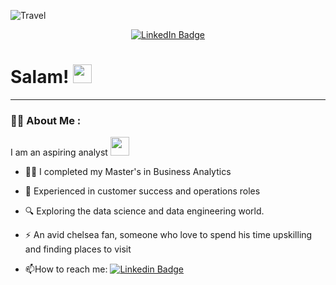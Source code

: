 <!--
**JoseJondoe/JoseJondoe** is a ✨ _special_ ✨ repository because its `README.md` (this file) appears on your GitHub profile.

Here are some ideas to get you started:

- 🔭 I’m currently working on ...
- 🌱 I’m currently learning ...
- 👯 I’m looking to collaborate on ...
- 🤔 I’m looking for help with ...
- 💬 Ask me about ...
- 📫 How to reach me: ...
- 😄 Pronouns: ...
- ⚡ Fun fact: ...
-->

![Travel](https://github.com/JoseJondoe/markdown-demo/blob/main/20140418_190349.jpg)
<div id="badges" align="center">
  <a href="https://www.linkedin.com/in/syed-ismail-48140182/">
    <img src="https://img.shields.io/badge/LinkedIn-blue?style=for-the-badge&logo=linkedin&logoColor=white" alt="LinkedIn Badge"/>
  </a>
</div>

<div id="badges" align="center">
<img src="https://komarev.com/ghpvc/?username=JoseJondoe&style=flat-square&color=blue" alt=""/>
</div>
<h1>
  Salam!
  <img src="https://media.giphy.com/media/hvRJCLFzcasrR4ia7z/giphy.gif" width="30px"/>
</h1>

---

### :man_technologist: About Me :
I am an aspiring analyst <img src="https://media.giphy.com/media/WUlplcMpOCEmTGBtBW/giphy.gif" width="30">
- :man_student: I completed my Master's in Business Analytics

- :necktie: Experienced in customer success and operations roles

- :mag: Exploring the data science and data engineering world.

- :zap: An avid chelsea fan, someone who love to spend his time upskilling and finding places to visit 

- :mailbox:How to reach me: [![Linkedin Badge](https://img.shields.io/badge/-SyedIsmail-blue?style=flat&logo=Linkedin&logoColor=white)](https://www.linkedin.com/in/syed-ismail-48140182/)
